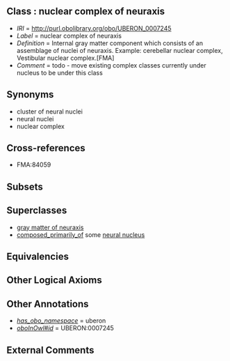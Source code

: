 
## Class : nuclear complex of neuraxis

 * *IRI* = http://purl.obolibrary.org/obo/UBERON_0007245
 * *Label* = nuclear complex of neuraxis
 * *Definition* = Internal gray matter component which consists of an assemblage of nuclei of neuraxis. Example: cerebellar nuclear complex, Vestibular nuclear complex.[FMA]
 * *Comment* = todo - move existing complex classes currently under nucleus to be under this class

## Synonyms

 * cluster of neural nuclei
 * neural nuclei
 * nuclear complex

## Cross-references

 * FMA:84059

## Subsets


## Superclasses

 * [gray matter of neuraxis](../../UBERON/20/UBERON_0002020.md)
 * [composed_primarily_of](../../UBREL/02/UBREL_0000002.md) some [neural nucleus](../../UBERON/25/UBERON_0000125.md)

## Equivalencies


## Other Logical Axioms


## Other Annotations

 * *[has_obo_namespace](../../ce/oboInOwl#hasOBONamespace.md)* = uberon
 * *[oboInOwl#id](../../id/oboInOwl#id.md)* = UBERON:0007245

## External Comments

